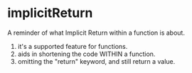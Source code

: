 # implicitReturn
A reminder of what Implicit Return within a function is about. 
1. it's a supported feature for functions. 
2. aids in shortening the code WITHIN a function.
3. omitting the "return" keyword, and still return a value. 
